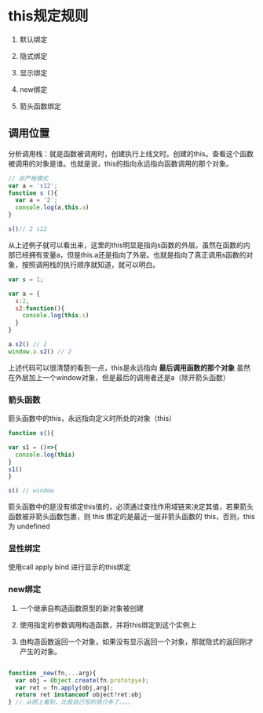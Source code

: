 # this规定规则

1. 默认绑定

2. 隐式绑定

3. 显示绑定

4. new绑定

5. 箭头函数绑定

## 调用位置

分析调用栈：就是函数被调用时，创建执行上线文时。创建的this。查看这个函数被调用的对象是谁。也就是说，this的指向永远指向函数调用的那个对象。

```js
// 非严格模式
var a = 's12';
function s (){
  var a = '2';
  console.log(a,this.a)
}

s()// 2 s12

```

从上述例子就可以看出来，这里的this明显是指向s函数的外层。虽然在函数的内部已经拥有变量a，但是this.a还是指向了外层。也就是指向了真正调用s函数的对象，按照调用栈的执行顺序就知道，就可以明白。

```js
var s = 1;

var a = {
  s:2,
  s2:function(){
    console.log(this.s)  
  }
}

a.s2() // 2
window.a.s2() // 2
```

上述代码可以很清楚的看到一点，this是永远指向 **最后调用函数的那个对象** 虽然在外层加上一个window对象，但是最后的调用者还是a（除开箭头函数）

### 箭头函数

箭头函数中的this，永远指向定义时所处的对象（this）

```js
function s(){

var s1 = ()=>{
  console.log(this)
}
s1()
}

s() // window

```

箭头函数中的是没有绑定this值的，必须通过查找作用域链来决定其值，若果箭头函数被非箭头函数包裹，则 this 绑定的是最近一层非箭头函数的 this，否则，this 为 undefined

### 显性绑定

使用call apply bind 进行显示的this绑定

### new绑定

1. 一个继承自构造函数原型的新对象被创建

2. 使用指定的参数调用构造函数，并将this绑定到这个实例上

3. 由构造函数返回一个对象，如果没有显示返回一个对象，那就隐式的返回刚才产生的对象。

```js

function _new(fn,...arg){
  var obj = Object.create(fn.prototpye);
  var ret = fn.apply(obj,arg);
  return ret instanceof object?ret:obj
} // 从网上看到，比我自己写的简介多了。。。。

```
